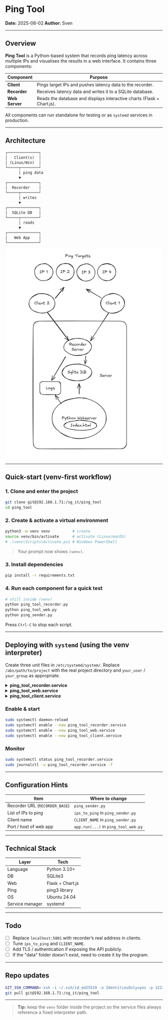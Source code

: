 # Ping Tool

**Date:** 2025-06-02
**Author:** Sven

---

## Overview

**Ping Tool** is a Python-based system that records ping latency across multiple IPs and visualises the results in a web interface. It contains three components:

| Component      | Purpose                                                                |
| -------------- | ---------------------------------------------------------------------- |
| **Client**     | Pings target IPs and pushes latency data to the recorder.              |
| **Recorder**   | Receives latency data and writes it to a SQLite database.              |
| **Web Server** | Reads the database and displays interactive charts (Flask + Chart.js). |

All components can run standalone for testing or as `systemd` services in production.

---

## Architecture

```mermaid
┌──────────────┐
│   Client(s)  │
│ (Linux/Win)  │
└─────┬────────┘
      │ ping data
      ▼
┌──────────────┐
│  Recorder    │
└─────┬────────┘
      │ writes
      ▼
┌──────────────┐
│  SQLite DB   │
└─────┬────────┘
      │ reads
      ▼
┌──────────────┐
│   Web App    │
└──────────────┘
```

![Project Architecture Diagram](./image.png)

---

## Quick-start (venv-first workflow)

### 1. Clone and enter the project

```bash
git clone git@192.168.1.71:/sg_it/ping_tool
cd ping_tool
```

### 2. Create & activate a virtual environment

```bash
python3 -m venv venv          # create
source venv/bin/activate      # activate (Linux/macOS)
# .\venv\Scripts\Activate.ps1 # Windows PowerShell
```

> Your prompt now shows `(venv)`.

### 3. Install dependencies

```bash
pip install -r requirements.txt
```

### 4. Run each component for a quick test

```bash
# still inside (venv)
python ping_tool_recorder.py
python ping_tool_web.py
python ping_sender.py
```

Press `Ctrl-C` to stop each script.

---

## Deploying with `systemd` (using the venv interpreter)

Create three unit files in `/etc/systemd/system/`.
Replace `/abs/path/to/project` with the real project directory and `your_user` / `your_group` as appropriate.

<details>
<summary><strong>ping_tool_recorder.service</strong></summary>

```ini
[Unit]
Description=Ping Tool – Recorder
After=network.target

[Service]
User=your_user
Group=your_group
WorkingDirectory=/abs/path/to/project
ExecStart=/abs/path/to/project/venv/bin/python ping_tool_recorder.py
Restart=always
RestartSec=5

[Install]
WantedBy=multi-user.target
```

</details>

<details>
<summary><strong>ping_tool_web.service</strong></summary>

```ini
[Unit]
Description=Ping Tool – Web Server
After=network.target

[Service]
User=your_user
Group=your_group
WorkingDirectory=/abs/path/to/project
ExecStart=/abs/path/to/project/venv/bin/python ping_tool_web.py
Restart=always
RestartSec=5

[Install]
WantedBy=multi-user.target
```

</details>

<details>
<summary><strong>ping_tool_client.service</strong></summary>

```ini
[Unit]
Description=Ping Tool – Client
After=network.target

[Service]
User=your_user
Group=your_group
WorkingDirectory=/abs/path/to/project
ExecStart=/abs/path/to/project/venv/bin/python ping_sender.py
Restart=always
RestartSec=5

[Install]
WantedBy=multi-user.target
```

</details>

### Enable & start

```bash
sudo systemctl daemon-reload
sudo systemctl enable --now ping_tool_recorder.service
sudo systemctl enable --now ping_tool_web.service
sudo systemctl enable --now ping_tool_client.service
```

### Monitor

```bash
sudo systemctl status ping_tool_recorder.service
sudo journalctl -u ping_tool_recorder.service -f
```

---

## Configuration Hints

| Item                           | Where to change                      |
| ------------------------------ | ------------------------------------ |
| Recorder URL (`RECORDER_BASE`) | `ping_sender.py`                     |
| List of IPs to ping            | `ips_to_ping` in `ping_sender.py`    |
| Client name                    | `CLIENT_NAME` in `ping_sender.py`    |
| Port / host of web app         | `app.run(...)` in `ping_tool_web.py` |

---

## Technical Stack

| Layer           | Tech             |
| --------------- | ---------------- |
| Language        | Python 3.10+     |
| DB              | SQLite3          |
| Web             | Flask + Chart.js |
| Ping            | ping3 library    |
| OS              | Ubuntu 24.04     |
| Service manager | systemd          |

---

## Todo

* [ ] Replace `localhost:5001` with recorder’s real address in clients.
* [ ] Tune `ips_to_ping` and `CLIENT_NAME`.
* [ ] Add TLS / authentication if exposing the API publicly.
* [ ] If the "data" folder doesn't exist, need to create it by the program.
---

## Repo updates

```bash
GIT_SSH_COMMAND='ssh -i ~/.ssh/id_ed25519 -o IdentitiesOnly=yes -p 12215' \
git pull git@192.168.1.71:/sg_it/ping_tool
```

---

> **Tip:** keep the `venv` folder inside the project so the service files always reference a fixed interpreter path.

